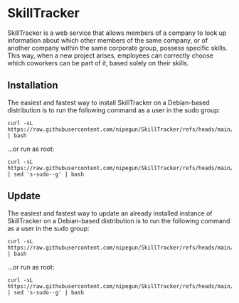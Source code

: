 # SkillTracker

SkillTracker is a web service that allows members of a company to look up information about which other members of the same company, or of another company within the same corporate group, possess specific skills. This way, when a new project arises, employees can correctly choose which coworkers can be part of it, based solely on their skills.

## Installation

The easiest and fastest way to install SkillTracker on a Debian-based distribution is to run the following command as a user in the sudo group:

```
curl -sL https://raw.githubusercontent.com/nipegun/SkillTracker/refs/heads/main/DebianInstall.sh | bash
```
...or run as root:

```
curl -sL https://raw.githubusercontent.com/nipegun/SkillTracker/refs/heads/main/DebianInstall.sh | sed 's-sudo--g' | bash
```

## Update

The easiest and fastest way to update an already installed instance of SkillTracker on a Debian-based distribution is to run the following command as a user in the sudo group:

```
curl -sL https://raw.githubusercontent.com/nipegun/SkillTracker/refs/heads/main/DebianUpdate.sh | bash
```
...or run as root:

```
curl -sL https://raw.githubusercontent.com/nipegun/SkillTracker/refs/heads/main/DebianUpdate.sh | sed 's-sudo--g' | bash
```
